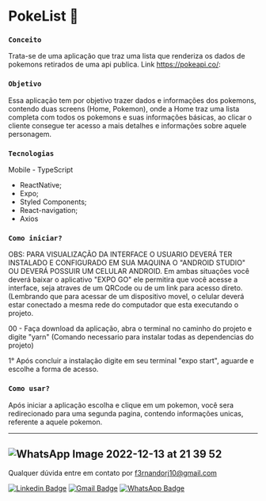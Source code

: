 # PokeList :floppy_disk:

### `Conceito`

Trata-se de uma aplicação que traz uma lista que renderiza os dados de pokemons retirados de uma api publica. Link https://pokeapi.co/:

### `Objetivo`

Essa aplicação tem por objetivo trazer dados e informações dos pokemons, contendo duas screens (Home, Pokemon), onde a Home traz uma lista 
completa com todos os pokemons e suas informações básicas, ao clicar o cliente consegue ter acesso a mais detalhes e informações sobre aquele
personagem.

### `Tecnologias`

Mobile - TypeScript
- ReactNative;
- Expo;
- Styled Components;
- React-navigation;
- Axios

### `Como iniciar?`

OBS: PARA VISUALIZAÇÃO DA INTERFACE O USUARIO DEVERÁ TER INSTALADO E CONFIGURADO EM SUA MAQUINA O "ANDROID STUDIO" OU DEVERÁ POSSUIR UM CELULAR ANDROID.
Em ambas situações você deverá baixar o aplicativo "EXPO GO" ele permitira que você acesse a interface, seja atraves de um QRCode ou de um link para acesso direto.
(Lembrando que para acessar de um dispositivo movel, o celular deverá estar conectado a mesma rede do computador que esta executando o projeto.

00 - Faça download da aplicação, abra o terminal no caminho do projeto e digite "yarn" (Comando necessario para instalar todas as dependencias do projeto)

1° Após concluir a instalação digite em seu terminal "expo start", aguarde e escolhe a forma de acesso.

### `Como usar?`

Após iniciar a aplicação escolha e clique em um pokemon, você sera redirecionado para uma segunda pagina, contendo informações unicas, referente a aquele pokemon.

------------------------------------------------------------------
![WhatsApp Image 2022-12-13 at 21 39 52](https://user-images.githubusercontent.com/108803562/207476178-d3aaca7d-ae18-4a1c-964a-7c461d987379.jpeg)
------------------------------------------------------------------
Qualquer dúvida entre em contato por <a href="mailto:f3rnandorj10@gmail.com?">f3rnandorj10@gmail.com</a>

[![Linkedin Badge](https://img.shields.io/badge/-LinkedIn-blue?style=flat-square&logo=Linkedin&logoColor=white&link=https://www.linkedin.com/in/fernando-henrique-6aaa28231/)](https://www.linkedin.com/in/fernando-henrique-6aaa28231/)
[![Gmail Badge](https://img.shields.io/badge/-Gmail-c14438?style=flat-square&logo=Gmail&logoColor=white&link=mailto:f3rnandorj10@gmail.com)](mailto:f3rnandorj10@gmail.com)
[![WhatsApp Badge](https://img.shields.io/badge/WhatsApp-25D366?style=flat-square&logo=whatsapp&logoColor=white)](https://wa.me/5521964121905)
